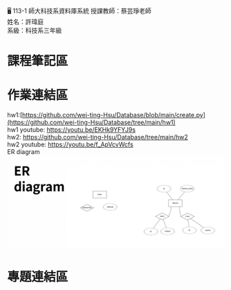 :desktop_computer: 113-1 師大科技系資料庫系統
授課教師：蔡芸琤老師<br/>
姓名：許瑋庭<br/>
系級：科技系三年級<br/>

# 課程筆記區

# 作業連結區
hw1:[https://github.com/wei-ting-Hsu/Database/blob/main/create.py](https://github.com/wei-ting-Hsu/Database/tree/main/hw1)<br/>
hw1 youtube: https://youtu.be/EKHk9YFYJ9s <br/>
hw2: https://github.com/wei-ting-Hsu/Database/tree/main/hw2 <br/>
hw2 youtube: https://youtu.be/f_ApVcvWcfs <br/>
ER diagram <br/>
![image](https://github.com/wei-ting-Hsu/Database/blob/main/ER.png)
# 專題連結區
